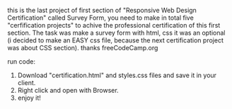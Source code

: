 this is the last project of first section of "Responsive Web Design Certification" called Survey Form, you need to make in total five "cerfification projects" to achive the professional certification of this first section. The task was make a survey form with html, css it was an optional (i decided to make an EASY css file, because the next certification project was about CSS section). thanks freeCodeCamp.org

run code:

  1. Download "certification.html" and styles.css files and save it in your client.
  2. Right click and open with Browser.
  3. enjoy it!

